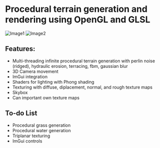 # Procedural terrain generation and rendering using OpenGL and GLSL

![Image1](images/image1.png)
![Image2](images/image2.png)

## Features:
* Multi-threading infinite procedural terrain generation with perlin noise (ridged), hydraulic erosion, terracing, fbm, gaussian blur
* 3D Camera movement
* ImGui integration
* Shaders for lighting with Phong shading
* Texturing with diffuse, diplacement, normal, and rough texture maps
* Skybox
* Can important own texture maps

## To-do List 
* Procedural grass generation
* Procedural water generation
* Triplanar texturing
* ImGui controls
